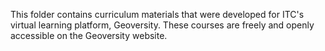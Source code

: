 This folder contains curriculum materials that were developed for ITC's virtual learning platform, Geoversity. These courses are freely and openly accessible on the Geoversity website.
